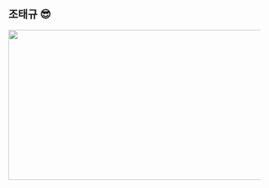 ## 조태규 😎

  <a href="https://github.com/devxb/gitanimals">
<img
  src="https://render.gitanimals.org/farms/0r0loo"
  width="600"
  height="300"
/>
</a>
